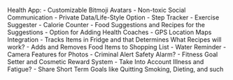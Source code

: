 Health App:
    - Customizable Bitmoji Avatars
    - Non-toxic Social Communication
    - Private Data/Life-Style Option
    - Step Tracker
    - Exercise Suggester
    - Calorie Counter
    - Food Suggestions and Recipes for the Suggestions
    - Option for Adding Health Coaches
    - GPS Location Maps Integration
    - Tracks Items in Fridge and that Determines What Recipes will work?
    - Adds and Removes Food Items to Shopping List
    - Water Reminder
    - Camera Features for Photos
    - Criminal Alert Safety Alarm?
    - Fitness Goal Setter and Cosmetic Reward System
    - Take Into Account Illness and Fatigue?
    - Share Short Term Goals like Quitting Smoking, Dieting, and such
